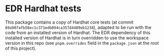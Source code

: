# EDR Hardhat tests

This package contains a copy of Hardhat core tests (at commit `89a907afb58ec1c371edb094ca357d4489eb1238`), adapted to be run with the code from an installed version of Hardhat. The EDR dependency of this installed version of Hardhat is in turn overridden to use the workspace version in this repo (see `pnpm.overrides` field in the `package.json` at the root of this project).
